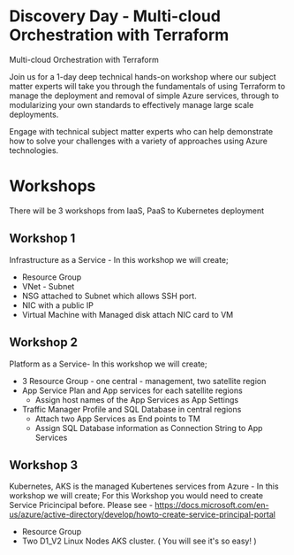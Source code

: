 # Discovery Day - Multi-cloud Orchestration with Terraform

Multi-cloud Orchestration with Terraform

Join us for a 1-day deep technical hands-on workshop where our subject matter experts will take you through the fundamentals of using Terraform to manage the deployment and removal of simple Azure services, through to modularizing your own standards to effectively manage large scale deployments.

Engage with technical subject matter experts who can help demonstrate how to solve your challenges with a variety of approaches using Azure technologies.

# Workshops
There will be 3 workshops from IaaS, PaaS to Kubernetes deployment

## Workshop 1
Infrastructure as a Service - In this workshop we will create;
- Resource Group
- VNet - Subnet
- NSG attached to Subnet which allows SSH port.
- NIC with a public IP
- Virtual Machine with Managed disk attach NIC card to VM


## Workshop 2
Platform as a Service- In this workshop we will create;
- 3 Resource Group - one central - management, two satellite region
- App Service Plan and App services for each satellite regions 
	- Assign host names of the App Services as App Settings
- Traffic Manager Profile and SQL Database in central regions
	- Attach two App Services as End points to TM
	- Assign SQL Database information as Connection String to App Services

## Workshop 3
Kubernetes, AKS is the managed Kubertenes services from Azure - In this workshop we will create;
For this Workshop you would need to create Service Pricincipal before. Please see - https://docs.microsoft.com/en-us/azure/active-directory/develop/howto-create-service-principal-portal
- Resource Group
- Two D1_V2 Linux Nodes AKS cluster. ( You will see it's so easy! )
